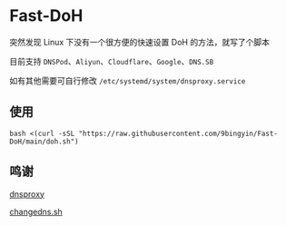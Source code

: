 # Fast-DoH

突然发现 Linux 下没有一个很方便的快速设置 DoH 的方法，就写了个脚本

目前支持 `DNSPod`、`Aliyun`、`Cloudflare`、`Google`、`DNS.SB`

如有其他需要可自行修改 `/etc/systemd/system/dnsproxy.service`

## 使用

`bash <(curl -sSL "https://raw.githubusercontent.com/9bingyin/Fast-DoH/main/doh.sh")`

## 鸣谢

[dnsproxy](https://github.com/AdguardTeam/dnsproxy)

[changedns.sh](https://github.com/ernisn/changedns.sh)
